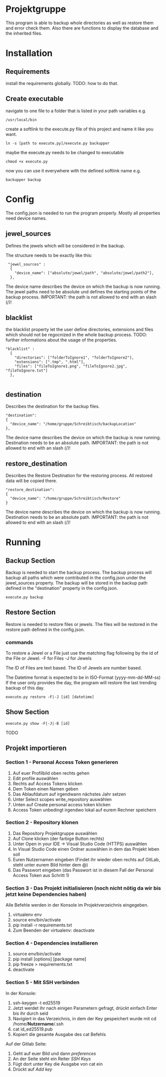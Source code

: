 # Projektgruppe

This program is able to backup whole directories as well as restore them and error check them.
Also there are functions to display the database and the inherited files.

# Installation

## Requirements

install the requirements globally.
TODO: how to do that.

## Create executable

navigate to one file to a folder that is listed in your path variables e.g. 
```
/usr/local/bin
```
create a softlink to the execute.py file of this project and name it like you want.
```
ln -s [path to execute.py]/execute.py backupper
```
maybe the execute.py needs to be changed to executable

```
chmod +x execute.py
```

now you can use it everywhere with the defined softlink name e.g.

```
backupper backup

```

# Config

The config.json is needed to run the program properly.
Mostly all properties need device names. 

## jewel_sources

Defines the jewels which will be considered in the backup.

The structure needs to be exactly like this:

```
 "jewel_sources" :
  {
    "device_name": ["absolute/jewel/path", "absolute/jewel/path2"],
  },

```

The device name describes the device on which the backup is now running.
The jewel paths need to be absolute und defines the starting points of the backup process.
IMPORTANT: the path is not allowed to end with an slash (/)!

## blacklist

the blacklist property let the user define directories, extensions and files which should not be regocnized in the whole backup process.
TODO: further informations about the usage of the properties.

```
"blacklist" :
  {
    "directories": ["folderToIgnore1", "folderToIgnore2"],
    "extensions": [".tmp", ".html"],
    "files": ["fileToIgnore1.png", "fileToIgnore2.jpg", "fileToIgnore.txt"]
  },
  
```
## destination

 Describes the destination for the backup files.

  ```
  "destination":
  {
    "device_name": "/home/gruppe/Schreibtisch/backupLocation"
  },

  ```

 The device name describes the device on which the backup is now running.
 Destination needs to be an absolute path.
 IMPORTANT: the path is not allowed to end with an slash (/)!

## restore_destination
  Describes the Restore Destination for the restoring process. All restored data will be copied there.

  ```
  "restore_destination":
  {
    "device_name": "/home/gruppe/Schreibtisch/Restore"
  }
  ```

 The device name describes the device on which the backup is now running.
 Destination needs to be an absolute path.
 IMPORTANT: the path is not allowed to end with an slash (/)!

# Running

## Backup Section

Backup is needed to start the backup process. The backup process will backup all paths which were contributed in the config.json under the jewel_sources property.
The backup will be stored in the backup path defined in the "destination" property in the config.json.

```
execute.py backup
```

## Restore Section

Restore is needed to restore files or jewels. The files will be restored in the restore path defined in the config.json.

### commands
To restore a Jewel or a File just use the matching flag following by the id of the File or Jewel.
-F for Files
-J for Jewels

The ID of Files are text based.
The ID of Jewels are number based.

The Datetime format is expected to be in ISO-Format (yyyy-mm-dd-MM-ss)
If the user only provides the day, the program will restore the last trending backup of this day.

```
execute.py restore -F|-J [id] [datetime]
```

## Show Section

```
execute.py show -F|-J|-B [id]
```
TODO




## Projekt importieren
### Section 1 - Personal Access Token generieren 
1. Auf euer Profilbild oben rechts gehen
2. Edit profile auswählen
3. Rechts auf Access Tokens klicken
4. Dem Token einen Namen geben
5. Das Ablaufdatum auf irgendwann nächstes Jahr setzen
6. Unter Select scopes write_repository auswählen
7. Unten auf Create personal access token klicken
8. Access Token unbedingt irgendwo lokal auf eurem Rechner speichern

### Section 2 - Repository klonen
1. Das Repository Projektgruppe auswählen
2. Auf Clone klicken (der farbige Button rechts)
3. Unter Open in your IDE -> Visual Studio Code (HTTPS) auswählen
4. In Visual Studio Code einen Ordner auswählen in dem das Projekt leben soll
5. Euren Nutzernamen eingeben (Findet ihr wieder oben rechts auf GitLab, steht unter eurem Bild hinter dem @)
6. Das Passwort eingeben (das Passwort ist in diesem Fall der Personal Access Token aus Schritt 1)

### Section 3 - Das Projekt initialisieren (noch nicht nötig da wir bis jetzt keine Dependencies haben)
Alle Befehle werden in der Konsole im Projektverzeichnis eingegeben.
1. virtualenv env
2. source env/bin/activate
3. pip install -r requirements.txt
4. Zum Beenden der virtualenv: deactivate

### Section 4 - Dependencies installieren
1. source env/bin/activate
2. pip install [options] [package name]
3. pip freeze > requirements.txt
4. deactivate

### Section 5 - Mit SSH verbinden
In der Konsole:
1. ssh-keygen -t ed25519
2. Jetzt werdet ihr nach einigen Parametern gefragt, drückt einfach Enter bis ihr durch seid
3. Navigiert in das Verzeichnis, in dem der Key gespeichert wurde mit cd /home/__Nutzername__/.ssh
4. cat id_ed25519.pub
5. Kopiert die gesamte Ausgabe des cat Befehls

Auf der Gitlab Seite:
1. Geht auf euer Bild und dann *preferences*
2. An der Seite steht ein Reiter *SSH Keys*
3. Fügt dort unter Key die Ausgabe von cat ein
4. Drückt auf *Add key*
